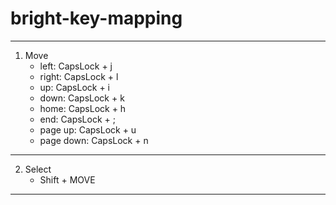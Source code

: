 # bright-key-mapping

---

1. Move
   - left: CapsLock + j
   - right: CapsLock + l
   - up: CapsLock + i
   - down: CapsLock + k
   - home: CapsLock + h
   - end: CapsLock + ;
   - page up: CapsLock + u
   - page down: CapsLock + n
   
---

2. Select
   - Shift + MOVE

---
